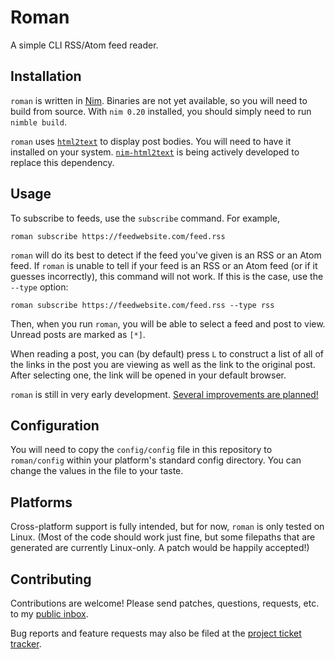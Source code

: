 # Roman

A simple CLI RSS/Atom feed reader.

## Installation

`roman` is written in [Nim](https://nim-lang.org). Binaries are not yet available, so you will need to build from source. With `nim 0.20` installed, you should simply need to run `nimble build`. 

`roman` uses [`html2text`](http://alir3z4.github.io/html2text/) to display post bodies. You will need to have it installed on your system. [`nim-html2text`](https://git.sr.ht/~reesmichael1/nim-html2text) is being actively developed to replace this dependency.

## Usage

To subscribe to feeds, use the `subscribe` command. For example, 

```
roman subscribe https://feedwebsite.com/feed.rss
```

`roman` will do its best to detect if the feed you've given is an RSS or an Atom feed. If `roman` is unable to tell if your feed is an RSS or an Atom feed (or if it guesses incorrectly), this command will not work. If this is the case, use the `--type` option:

```
roman subscribe https://feedwebsite.com/feed.rss --type rss
```

Then, when you run `roman`, you will be able to select a feed and post to view. Unread posts are marked as `[*]`. 

When reading a post, you can (by default) press `L` to construct a list of all of the links in the post you are viewing as well as the link to the original post. After selecting one, the link will be opened in your default browser.

`roman` is still in very early development. [Several improvements are planned!](https://todo.sr.ht/~reesmichael1/roman)

## Configuration

You will need to copy the `config/config` file in this repository to `roman/config` within your platform's standard config directory. You can change the values in the file to your taste. 

## Platforms

Cross-platform support is fully intended, but for now, `roman` is only tested on Linux. (Most of the code should work just fine, but some filepaths that are generated are currently Linux-only. A patch would be happily accepted!)

## Contributing

Contributions are welcome! Please send patches, questions, requests, etc. to my [public inbox](mailto:~reesmichael1/public-inbox@lists.sr.ht).

Bug reports and feature requests may also be filed at the [project ticket tracker](https://todo.sr.ht/~reesmichael1/roman).
